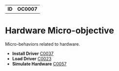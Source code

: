 <table>
<tr>
<td><b>ID</b></td>
<td><b>OC0007</b></td>
</tr>
</table>


# Hardware Micro-objective #
Micro-behaviors related to hardware.

* **Install Driver** [C0037](../hardware/install-driver.md)
* **Load Driver** [C0023](../hardware/load-driver.md)
* **Simulate Hardware** [C0057](../hardware/simulate-hardware.md)
